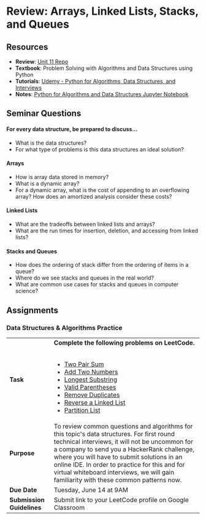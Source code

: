 # Review: Arrays, Linked Lists, Stacks, and Queues

## Resources
* **Review**: [Unit 11 Repo](https://github.com/The-Marcy-Lab-School/se-unit-11)
* **Textbook**: Problem Solving with Algorithms and Data Structures using Python
* **Tutorials**: [Udemy - Python for Algorithms, Data Structures, and Interviews](https://www.udemy.com/course/python-for-data-structures-algorithms-and-interviews/learn)
* **Notes**: [Python for Algorithms and Data Structures Jupyter Notebook](https://nbviewer.jupyter.org/github/jmportilla/Python-for-Algorithms--Data-Structures--and-Interviews/tree/master/)

## Seminar Questions
#### For every data structure, be prepared to discuss...
* What is the data structures?
* For what type of problems is this data structures an ideal solution?

#### Arrays
* How is array data stored in memory?
* What is a dynamic array?
* For a dynamic array, what is the cost of appending to an overflowing array? How does an amortized analysis consider these costs?

#### Linked Lists
* What are the tradeoffs between linked lists and arrays?
* What are the run times for insertion, deletion, and accessing from linked lists?

#### Stacks and Queues
* How does the ordering of stack differ from the ordering of items in a queue?
* Where do we see stacks and queues in the real world?
* What are common use cases for stacks and queues in computer science?


## Assignments
### Data Structures & Algorithms Practice
|     |     |
| --- | --- |
| **Task** | **Complete the following problems on LeetCode.**<br/><br/> <ul><li><a href="https://leetcode.com/problems/two-sum/">Two Pair Sum</a></li><li><a href="https://leetcode.com/problems/add-two-numbers">Add Two Numbers</a></li><li><a href="https://leetcode.com/problems/longest-substring-without-repeating-characters">Longest Substring</a></li><li><a href="https://leetcode.com/problems/valid-parentheses/">Valid Parentheses</a></li><li><a href="https://leetcode.com/problems/remove-duplicates-from-sorted-list/">Remove Duplicates</a></li><li><a href="https://leetcode.com/problems/reverse-linked-list/">Reverse a Linked List</a></li><li><a href="https://leetcode.com/problems/partition-list/">Partition List</a></li></ul> |
| **Purpose** | To review common questions and algorithms for this topic's data structures. For first round technical interviews, it will not be uncommon for a company to send you a HackerRank challenge, where you will have to submit solutions in an online IDE. In order to practice for this and for virtual whiteboard interviews, we will gain familiarity with these common patterns now. |
| **Due Date** | Tuesday, June 14 at 9AM |
| **Submission Guidelines** | Submit link to your LeetCode profile on Google Classroom |
